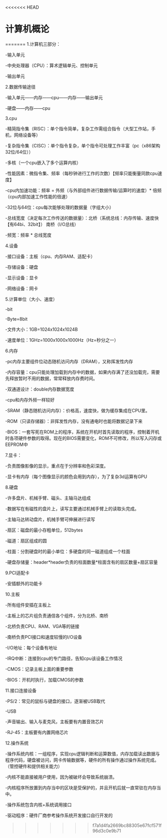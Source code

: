 <<<<<<< HEAD
# 计算机概论
=======
1.计算机三部分：

-输入单元

-中央处理器（CPU）：算术逻辑单元、控制单元

-输出单元

2.数据传输途径

-输入单元——内存——cpu——内存——输出单元

-硬盘——内存——cpu

3.cpu

-精简指令集（RISC）：单个指令简单，复杂工作需组合指令（大型工作站，手机，网络设备等）

-复杂指令集（CISC）：单个指令复杂，单个指令可处理工作丰富（pc（x86架构32位/64位））

-多核（一个cpu嵌入了多个运算内核）

-性能因素：微指令集、频率（每秒钟进行工作的次数）【频率只能衡量同款cpu速度】

-cpu内加速功能：频率 = 外频（与外部组件进行数据传输/运算时的速度）\*  倍频（cpu内部加速工作性能的倍速）

-32位与64位：cpu每次能够处理的数据量（字组大小）

-总线宽度（决定每次工作传送的数据量）：北桥（系统总线：内存传输、速度快【有64bi、32bit】）  南桥（I/O总线）

-频宽：频率 \* 总线宽度

4.设备

-接口设备：主板（cpu、内存RAM、适配卡）

-存储设备：硬盘

-显示设备：显卡

-网络设备：网卡

5.计算单位（大小、速度）

-bit

-Byte=8bit

-文件大小：1GB=1024x1024x1024B

-速度单位：1GHz=1000x1000x1000Hz（Hz=秒分之一）

6.内存

-pc内存主要组件位动态随机访问内存（DRAM），又称挥发性内存

-内存容量：cpu只能处理加载到内存中的数据，如果内存满了还没加载完，需要先释放暂时不用的数据，常常释放内存费时间。

-双通道设计：double内存数据宽度

-cpu和内存外频一样较好

-SRAM（静态随机访问内存）：价格高，速度快，做为缓存集成在CPU里。

-ROM（只读存储器）：非挥发性内存，没有通电时也能将数据记录下来

-BIOS：一套写死在ROM上的程序，系统在开机时首先读取的程序，控制着开机时各项硬件参数的取得。现在的BIOS需要变化，ROM不可修改，所以写入闪存或EEPROM中

7.显卡：

-负责图像影像的显示，重点在于分辨率和色彩深度。

-显卡有内存（每个图像显示的颜色会用到内存），为了复杂3d运算有GPU

8.硬盘

-许多盘片、机械手臂、磁头、主轴马达组成

-数据写在有磁性的盘片上，读写主要通过机械手臂上的读取头完成。

-主轴马达转动盘片，机械手臂可伸展进行读写

-扇区：磁盘的最小存粗单位，512bytes

-磁道：扇区组成的圆

-柱面：分割硬盘时的最小单位：多硬盘的同一磁道组成一个柱面

-硬盘存储量：header\*header负责的柱面数量\*柱面含有的扇区数量+扇区容量

9.PCI适配卡

-安插额外的功能卡

10.主板

-所有组件安插在主板上

-主板上的芯片组负责通信各个组件，分为北桥、南桥

-北桥负责CPU、RAM、VGA等的链接

-南桥负责PCI接口和速度较慢的I/O设备

-I/O地址：每个设备有地址

-IRQ中断：连接到cpu的专门路径，告知cpu该设备工作情况

-CMOS：记录主板上面的重要参数

-BIOS：开机时执行，加载CMOS的参数

11.接口连接设备

-PS/2：常见的鼠标与键盘的接口，逐渐被USB取代

-USB

-声音输出、输入与麦克风，主板要有内置音效芯片

-RJ-45：主板要有内置网络芯片

12.操作系统

-操作系统内核：一组程序，实现cpu逻辑判断和运算数值，内存加载读出数据与程序代码，硬盘被访问，网卡传输数据等，硬件的所有操作通过操作系统完成。（管控硬件和提供相关能力）

-内核不能直接被用户使用，因为被破坏会导致系统崩溃。

-内核程序所放置到内存当中的区块是受保护的，并且开机后就一直常驻在内存当中。

-操作系统包含内核+系统调用接口

-驱动程序：硬件厂商参考操作系统开发接口自行开发的
>>>>>>> f7a1d4fa2669bc88305e67fcf571f96d3c0e9b71

